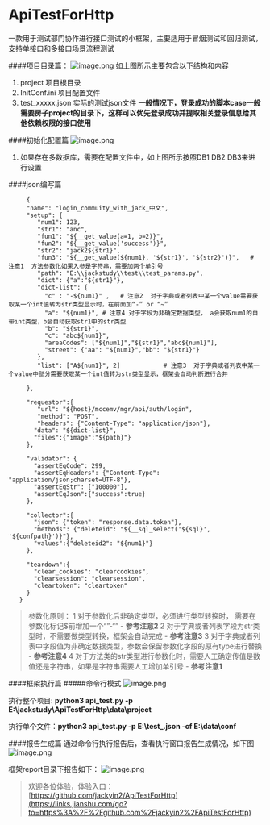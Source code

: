 # ApiTestForHttp
一款用于测试部门协作进行接口测试的小框架，主要适用于冒烟测试和回归测试，支持单接口和多接口场景流程测试

####项目目录篇：
![image.png](https://upload-images.jianshu.io/upload_images/17968751-46258ca4d5d48c53.png?imageMogr2/auto-orient/strip%7CimageView2/2/w/1240)
如上图所示主要包含以下结构和内容
1. project  项目根目录
2. InitConf.ini   项目配置文件
3. test_xxxxx.json  实际的测试json文件
**一般情况下，登录成功的脚本case一般需要房子project的目录下，这样可以优先登录成功并提取相关登录信息给其他依赖权限的接口使用**

####初始化配置篇
![image.png](https://upload-images.jianshu.io/upload_images/17968751-16ca3286fee9a62d.png?imageMogr2/auto-orient/strip%7CimageView2/2/w/1240)
1. 如果存在多数据库，需要在配置文件中，如上图所示按照DB1 DB2 DB3来进行设置

####json编写篇
```
     {
     "name": "login_commuity_with_jack_中文",
     "setup": {
        "num1": 123,
        "str1": "anc",
        "fun1": "${__get_value(a=1, b=2)}",
        "fun2": "${__get_value('success')}",
        "str2": "jack2${str1}",
        "fun3": "${__get_value(${num1}, '${str1}', '${str2}')}",   # 注意1  方法参数化如果入参是字符串，需要加两个单引号
        "path": "E:\\jackstudy\\test\\test_params.py",
        "dict": {"a":"${str1}"},
        "dict-list": {
          "c" : "-${num1}" ,   # 注意2  对于字典或者列表中某一个value需要获取某一个int值转为str类型显示时，在前面加“-” or “~”
          "a": "${num1}", # 注意4 对于字段为非确定数据类型， a会获取num1的自带int类型，b会自动获取str1中的str类型
          "b": "${str1}",
          "c": "abc${num1}",
          "areaCodes": ["${num1}","${str1}","abc${num1}"],
          "street": {"aa": "${num1}","bb": "${str1}"}
        },
        "list": ["A${num1}", 2]            # 注意3  对于字典或者列表中某一个value中部分需要获取某一个int值转为str类型显示，框架会自动判断进行合并

     },

     "requestor":{
        "url": "${host}/mccemv/mgr/api/auth/login",
        "method": "POST",
        "headers": {"Content-Type": "application/json"},
       "data": "${dict-list}",
       "files":{"image":"${path}"}
     },

     "validator": {
       "assertEqCode": 299,
       "assertEqHeaders": {"Content-Type": "application/json;charset=UTF-8"},
       "assertEqStr": ["100000"],
       "assertEqJson":{"success":true}
     },

     "collector":{
       "json": {"token": "response.data.token"},
       "methods": {"deleteid": "${__sql_select('${sql}', '${confpath}')}"},
       "values":{"deleteid2": "${num1}"}
     },

     "teardown":{
       "clear_cookies": "clearcookies",
       "clearsession": "clearsession",
       "cleartoken": "cleartoken"
     }
   }
```
> 参数化原则：
1 对于参数化后非确定类型，必须进行类型转换时， 需要在参数化标记$前增加一个“”-“” - **参考注意2**
2 对于字典或者列表字段为str类型时，不需要做类型转换，框架会自动完成 - **参考注意3**
3 对于字典或者列表中字段值为非确定数据类型，参数会保留参数化字段的原有type进行替换 - **参考注意4**
4 对于方法类的str类型进行参数化时，需要人工确定传值是数值还是字符串，如果是字符串需要人工增加单引号 - **参考注意1**

####框架执行篇
#####命令行模式
![image.png](https://upload-images.jianshu.io/upload_images/17968751-2b4e4a46ef6379fb.png?imageMogr2/auto-orient/strip%7CimageView2/2/w/1240)

执行整个项目: **python3 api_test.py -p E:\jackstudy\ApiTestForHttp\data\project**

执行单个文件：**python3 api_test.py -p E:\test_.json -cf E:\data\conf**

####报告生成篇
通过命令行执行报告后，查看执行窗口报告生成情况，如下图
![image.png](https://upload-images.jianshu.io/upload_images/17968751-fab8af09e36a2dfe.png?imageMogr2/auto-orient/strip%7CimageView2/2/w/1240)

框架report目录下报告如下：
![image.png](https://upload-images.jianshu.io/upload_images/17968751-4a4086ae66d5d51c.png?imageMogr2/auto-orient/strip%7CimageView2/2/w/1240)



>欢迎各位体验，体验入口：[https://github.com/jackyin2/ApiTestForHttp](https://links.jianshu.com/go?to=https%3A%2F%2Fgithub.com%2Fjackyin2%2FApiTestForHttp)



  


